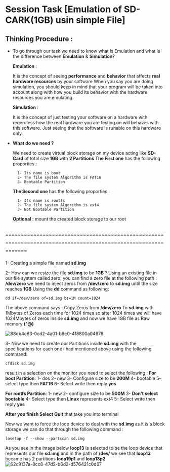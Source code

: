 # Session Task **[Emulation of SD-CARK(1GB) usin simple File]**

## Thinking Procedure :

- To go through our task  we need to know what is Emulation and what is the difference between
   **Emulation** & **Simulation**?

  **Emulation** :
  
   It is the concept of seeing **performance** and **behavior** that affects **real hardware resources** by your          software
   When you say you are doing simulation, you should keep in mind that your program will be taken into account along      with how you build its behavior with the hardware resources you are emulating.

  **Simulation** :

  It is the concept of just testing your software on a hardware with regerdless how the real hardware you are testing
  on will behaves with this software.
  Just seeing that the software is runable on this hardware only.
  
- **What do we need ?**

  We need to create virtual block storage on my device acting like **SD-Card** of total size **1GB** with
  **2 Partitions**
  **The First one** has the following proporties :
  
        1- Its name is boot
        2- The file system Algorithm is FAT16
        3- Bootable Partition
  
  **The Second one** has the following proporties :
  
        1- Its name is rootfs
        2- The file system Algorithm is ext4
        3- Not Bootable Partition

  **Optional** : mount the created block storage to our root 

## -------------------------------------------------------------------------------------------------------------
1- 
Creating a simple file named **sd.img** 

2- 
How can we resize the file **sd.img** to be **1GB** ?
Using an existing file in our file system called zero, you can find a zero file at the following path :
**/dev/zero**
we need to inject zeros from **/dev/zero** to **sd.img** until the size reaches **1GB**
Using the **dd** command as following:
```
dd if=/dev/zero of=sd.img bs=1M count=1024
```
The above command says :
Copy Zeros from **/dev/zero** To **sd.img** with 1Mbytes of Zeros each time for 1024 times so after 1024 times we will have 1024Mbytes of zeros inside **sd.img** 
and now we have 1GB file as Raw memory **(^@)**

![88db4c63-0cd2-4a01-b8e0-4f8800a04678](https://github.com/user-attachments/assets/1efe7b15-9140-4f9a-b88c-943b04e3a425)

3-
Now we need to create our Partitions inside **sd.img** with the specifications for each one i had mentioned above
using the following command:
```
cfdisk sd.img
```
result in a selection on the monitor you need to select the following :
**For boot Partition**:
    1- dos
    2- new
    3- Configure size to be **200M**
    4- bootable
    5- select type then **FAT16**
    6- Select write then reply **yes**

**For rootfs Partition**:
    1- new
    2- configure size to be **500M**
    3- **Don't select bootable**
    4- Select type then **Linux** represents ext4
    5- Select write then reply **yes**

**After you finish Select Quit** that take you into terminal 

Now we want to force the loop device to deal with the **sd.img** as it is a block storage we can do that through the following command :
```
losetup -f --show --partscan sd.img
```
As you see in the image below **loop13** is selected to be the loop device that represents our file **sd.img** and in the path of **/dev/** we see that **loop13**
became has 2 partitions **loop19p1** and **loop13p2**
![62c9137a-8cc8-47d2-b6d2-d576421c0d67](https://github.com/user-attachments/assets/33183223-446c-415d-846f-915cca55aed3)













